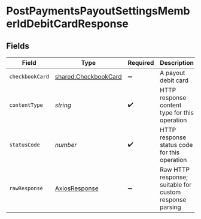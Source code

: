 # PostPaymentsPayoutSettingsMemberIdDebitCardResponse


## Fields

| Field                                                               | Type                                                                | Required                                                            | Description                                                         |
| ------------------------------------------------------------------- | ------------------------------------------------------------------- | ------------------------------------------------------------------- | ------------------------------------------------------------------- |
| `checkbookCard`                                                     | [shared.CheckbookCard](../../../sdk/models/shared/checkbookcard.md) | :heavy_minus_sign:                                                  | A payout debit card                                                 |
| `contentType`                                                       | *string*                                                            | :heavy_check_mark:                                                  | HTTP response content type for this operation                       |
| `statusCode`                                                        | *number*                                                            | :heavy_check_mark:                                                  | HTTP response status code for this operation                        |
| `rawResponse`                                                       | [AxiosResponse](https://axios-http.com/docs/res_schema)             | :heavy_minus_sign:                                                  | Raw HTTP response; suitable for custom response parsing             |